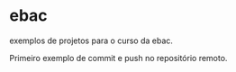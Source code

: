 # ebac
exemplos de projetos para o curso da ebac.

Primeiro exemplo de commit e push no repositório remoto.

